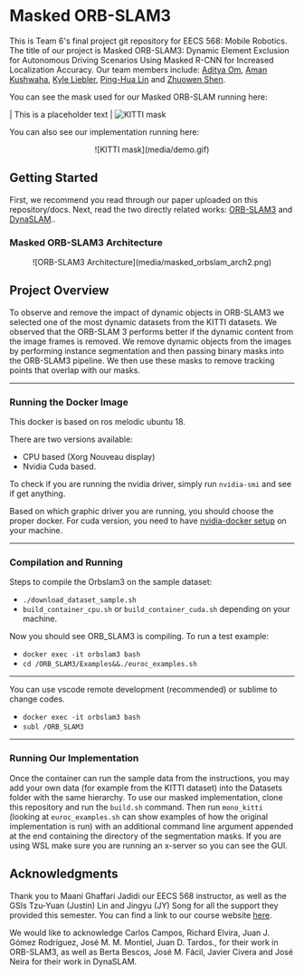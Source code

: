 # Masked ORB-SLAM3

This is Team 6's final project git repository for EECS 568: Mobile Robotics. The title of our project is Masked ORB-SLAM3: Dynamic Element Exclusion for Autonomous Driving Scenarios Using Masked R-CNN for Increased Localization Accuracy. Our team members include: [Aditya Om](https://www.linkedin.com/in/adityaom/), [Aman Kushwaha](https://www.linkedin.com/in/aman-kushwaha-19b4681b1/), [Kyle Liebler](https://www.linkedin.com/in/lieblius/), [Ping-Hua Lin](https://www.linkedin.com/in/michaelphlin/) and [Zhuowen Shen](https://www.linkedin.com/in/zhuowenshen7558/).

You can see the mask used for our Masked ORB-SLAM running here: 
<p align="center">

 | This is a placeholder text  | ![KITTI mask](media/mask_KITTI.gif)
</p>

You can also see our implementation running here:

<p align="center"> ![KITTI mask](media/demo.gif) </p>

## Getting Started

First, we recommend you read through our paper uploaded on this repository/docs. Next, read the two directly related works: [ORB-SLAM3](https://github.com/UZ-SLAMLab/ORB_SLAM3?msclkid=d3a88f5eb81f11ec968f0535c7080186) and [DynaSLAM](https://github.com/BertaBescos/DynaSLAM?msclkid=fe9695b7b81f11ec9d82fc4c92af772c)..

### Masked ORB-SLAM3 Architecture
<p align="center">
 ![ORB-SLAM3 Architecture](media/masked_orbslam_arch2.png)
</p>

## Project Overview

To observe and remove the impact of dynamic objects in ORB-SLAM3 we selected one of the most dynamic datasets from the KITTI datasets. We observed that the ORB-SLAM 3 performs better if the dynamic content from the image frames is removed. We remove dynamic objects from the images by performing instance segmentation and then passing binary masks into the ORB-SLAM3 pipeline. We then use these masks to remove tracking points that overlap with our masks.


---
### Running the Docker Image

This docker is based on ros melodic ubuntu 18.

There are two versions available:
- CPU based (Xorg Nouveau display)
- Nvidia Cuda based. 

To check if you are running the nvidia driver, simply run `nvidia-smi` and see if get anything.

Based on which graphic driver you are running, you should choose the proper docker. For cuda version, you need to have [nvidia-docker setup](https://docs.nvidia.com/datacenter/cloud-native/container-toolkit/install-guide.html) on your machine.

---

### Compilation and Running

Steps to compile the Orbslam3 on the sample dataset:

- `./download_dataset_sample.sh`
- `build_container_cpu.sh` or `build_container_cuda.sh` depending on your machine.

Now you should see ORB_SLAM3 is compiling. 
To run a test example:
- `docker exec -it orbslam3 bash`
- `cd /ORB_SLAM3/Examples&&./euroc_examples.sh`

---

You can use vscode remote development (recommended) or sublime to change codes.
- `docker exec -it orbslam3 bash`
- `subl /ORB_SLAM3`

---

### Running Our Implementation

Once the container can run the sample data from the instructions, you may add your own data (for example from the KITTI dataset) into the Datasets folder with the same hierarchy. To use our masked implementation, clone this repository and run the `build.sh` command. Then run `mono_kitti` (looking at `euroc_examples.sh` can show examples of how the original implementation is run) with an additional command line argument appended at the end containing the directory of the segmentation masks. If you are using WSL make sure you are running an x-server so you can see the GUI.

## Acknowledgments

Thank you to Maani Ghaffari Jadidi our EECS 568 instructor, as well as the GSIs Tzu-Yuan (Justin) Lin and Jingyu (JY) Song for all the support they provided this semester. You can find a link to our course website [here](http://robots.engin.umich.edu/mobilerobotics/).

We would like to acknowledge  Carlos Campos, Richard Elvira, Juan J. Gómez Rodríguez, José M. M. Montiel, Juan D. Tardos., for their work in ORB-SLAM3, as well as Berta Bescos, José M. Fácil, Javier Civera and José Neira for their work in DynaSLAM. 
